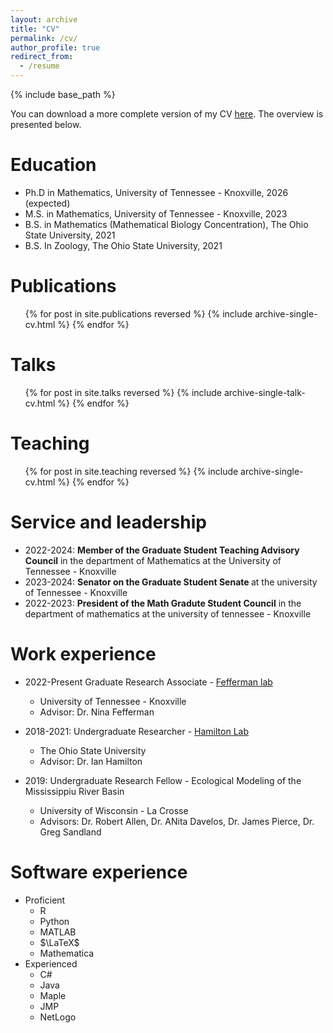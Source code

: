 ```yaml
---
layout: archive
title: "CV"
permalink: /cv/
author_profile: true
redirect_from:
  - /resume
---
```


{% include base_path %}

You can download a more complete version of my CV [here](httphttp://jmcalis.github.io/files/McAlisterCV.pdf). The overview is presented below.



Education
======
* Ph.D in Mathematics, University of Tennessee - Knoxville, 2026 (expected)
* M.S. in Mathematics, University of Tennessee - Knoxville, 2023
* B.S. in Mathematics (Mathematical Biology Concentration), The Ohio State University, 2021
* B.S. In Zoology, The Ohio State University, 2021

Publications
======
  <ul>{% for post in site.publications reversed %}
    {% include archive-single-cv.html %}
  {% endfor %}</ul>
  
Talks
======
  <ul>{% for post in site.talks reversed %}
    {% include archive-single-talk-cv.html  %}
  {% endfor %}</ul>
  
Teaching
======
  <ul>{% for post in site.teaching reversed %}
    {% include archive-single-cv.html %}
  {% endfor %}</ul>
  
Service and leadership
======
* 2022-2024: <b>Member of the Graduate Student Teaching Advisory Council</b> in the department of Mathematics at the University of Tennessee - Knoxville
* 2023-2024: <b>Senator on the Graduate Student Senate </b> at the university of Tennessee - Knoxville
* 2022-2023: <b>President of the Math Gradute Student Council</b> in the department of mathematics at the university of tennessee - Knoxville 

Work experience
======
* 2022-Present Graduate Research Associate - [Fefferman lab](https://feffermanlab.org)
  * University of Tennessee - Knoxville
  * Advisor: Dr. Nina Fefferman

* 2018-2021: Undergraduate Researcher - [Hamilton Lab](https://u.osu.edu/hamilton.598/)
  * The Ohio State University
  * Advisor: Dr. Ian Hamilton

* 2019: Undergraduate Research Fellow - Ecological Modeling of the Mississippiu River Basin
  * University of Wisconsin - La Crosse
  * Advisors: Dr. Robert Allen, Dr. ANita Davelos, Dr. James Pierce, Dr. Greg Sandland
  
Software experience
======
* Proficient
  * R
  * Python
  * MATLAB
  * $\LaTeX$
  * Mathematica 
* Experienced
  * C#
  * Java
  * Maple
  * JMP
  * NetLogo 
